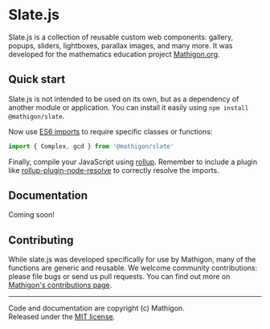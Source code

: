 # Slate.js

Slate.js is a collection of reusable custom web components: gallery, popups,
sliders, lightboxes, parallax images, and many more. It was developed for the
mathematics education project [Mathigon.org](https://mathigon.org).


## Quick start

Slate.js is not intended to be used on its own, but as a dependency of another
module or application. You can install it easily using
`npm install @mathigon/slate`.

Now use [ES6 imports](http://2ality.com/2014/09/es6-modules-final.html) to
require specific classes or functions:

```js
import { Complex, gcd } from '@mathigon/slate'
```

Finally, compile your JavaScript using [rollup](https://rollupjs.org/). Remember
to include a plugin like [rollup-plugin-node-resolve](https://github.com/rollup/rollup-plugin-node-resolve)
to correctly resolve the imports.


## Documentation

Coming soon!


## Contributing

While slate.js was developed specifically for use by Mathigon, many of the
functions are generic and reusable. We welcome community contributions: please
file bugs or send us pull requests. You can find out more on
[Mathigon's contributions page](https://mathigon.org/contribute).

---

Code and documentation are copyright (c) Mathigon.  
Released under the [MIT license](LICENSE).
